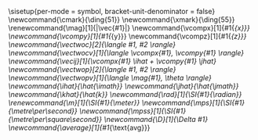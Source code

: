 \sisetup{per-mode = symbol, bracket-unit-denominator = false}
\newcommand{\cmark}{\ding{51}}
\newcommand{\xmark}{\ding{55}}
\renewcommand{\mag}[1]{\|\vec{#1}\|}
\newcommand{\vcompx}[1]{#1{_{x}}}
\newcommand{\vcompy}[1]{#1{_{y}}}
\newcommand{\vcompz}[1]{#1{_{z}}} 
\newcommand{\vectwoc}[2]{\langle #1, #2 \rangle}
\newcommand{\vectwocv}[1]{\langle \vcompx{#1}, \vcompy{#1} \rangle}
\newcommand{\vecij}[1]{\vcompx{#1} \ihat + \vcompy{#1} \jhat}
\newcommand{\vectwop}[2]{\langle #1, #2 \rangle}
\newcommand{\vectwopv}[1]{\langle \mag{#1}, \theta \rangle}
\newcommand{\ihat}{\hat{\imath}}
\newcommand{\jhat}{\hat{\jmath}}
\newcommand{\khat}{\hat{k}}
\newcommand{\rad}[1]{\SI{#1}{\radian}}
\renewcommand{\m}[1]{\SI{#1}{\meter}}
\newcommand{\mps}[1]{\SI{#1}{\metre\per\second}}
\newcommand{\mpss}[1]{\SI{#1}{\metre\per\square\second}}
\newcommand{\D}[1]{\Delta #1}
\newcommand{\average}[1]{#1_{\text{avg}}}
